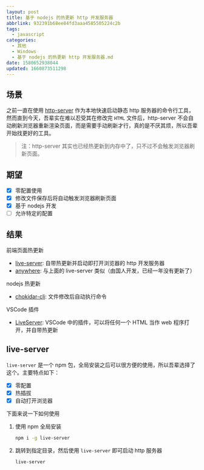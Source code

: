 ```yaml
---
layout: post
title: 基于 nodejs 的热更新 http 开发服务器
abbrlink: 932391b68ee84fd3aaa4585505224c2b
tags:
  - javascript
categories:
  - 其他
  - Windows
  - 基于 nodejs 的热更新 http 开发服务器.md
date: 1580652938044
updated: 1660873511298
---
```


## 场景

之前一直在使用 [http-server](https://www.npmjs.com/package/http-server) 作为本地快速启动静态 http 服务器的命令行工具，然而直到今天，吾辈实在难以忍受其在修改完 `HTML` 文件后，http-server 不会自动刷新浏览器重新渲染页面，而是需要手动刷新才行，真的是不厌其烦，所以吾辈开始找更好的工具。

> 注：http-server 其实也已经热更新到内存中了，只不过不会触发浏览器刷新页面。

## 期望

*   [x] 零配置使用
*   [x] 修改文件保存后将自动触发浏览器刷新页面
*   [x] 基于 nodejs 开发
*   [ ] 允许特定的配置

## 结果

前端页面热更新

*   [live-server](https://www.npmjs.com/search?q=live-server): 自带热更新并启动即打开浏览器的 http 开发服务器
*   [anywhere](https://www.npmjs.com/package/anywhere): 与上面的 live-server 类似（由国人开发，已经一年没有更新了）

nodejs 热更新

*   [chokidar-cli](https://www.npmjs.com/package/chokidar-cli): 文件修改后自动执行命令

VSCode 插件

*   [LiveServer](https://marketplace.visualstudio.com/items?itemName=ritwickdey.LiveServer): VSCode 中的插件，可以将任何一个 HTML 当作 web 程序打开，并自带热更新

## live-server

`live-server` 是一个 npm 包，全局安装之后可以很方便的使用，所以吾辈选择了这个。主要特点如下：

*   [x] 零配置
*   [x] 热插拔
*   [x] 自动打开浏览器

下面来说一下如何使用

1.  使用 npm 全局安装

    ```sh
    npm i -g live-server
    ```

2.  跳转到指定目录，然后使用 `live-server` 即可启动 http 服务器

    ```sh
    live-server
    ```

